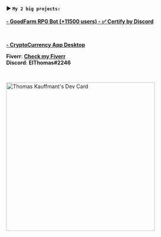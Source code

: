 #### **▶️ ``My 2 big projects:``**<br>
**[- GoodFarm RPG Bot (+11500 users) - ✅ Certify by Discord](https://github.com/thomasperge/GoodFarm-DiscordBot)**

<br>

**[- CryptoCurrency App Desktop](https://github.com/thomasperge/CryptoCurrency-Desktop-apps)**<br>

**Fiverr**: **[Check my Fiverr](https://fr.fiverr.com/elthomasdev/make-a-professional-discord-bot)**<br>
**Discord**: **ElThomas#2246**<br>

<br>

<a href="https://app.daily.dev/Thomasperge"><img src="https://api.daily.dev/devcards/788a1841892f4fd7a87b6b8e29a83cc3.png?r=wup" width="400" alt="Thomas Kauffmant's Dev Card"/></a>